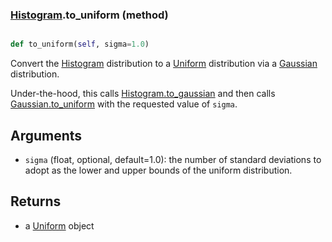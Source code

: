 ### [Histogram](Histogram.md).to_uniform (method)


```py

def to_uniform(self, sigma=1.0)

```



Convert the [Histogram](Histogram.md) distribution to a [Uniform](Uniform.md) distribution via
a [Gaussian](Gaussian.md) distribution.

Under-the-hood, this calls [Histogram.to_gaussian](Histogram.to_gaussian.md) and then calls
[Gaussian.to_uniform](Gaussian.to_uniform.md) with the requested value of `sigma`.

Arguments
-----------
* `sigma` (float, optional, default=1.0): the number of standard deviations
    to adopt as the lower and upper bounds of the uniform distribution.

Returns
--------
* a [Uniform](Uniform.md) object

